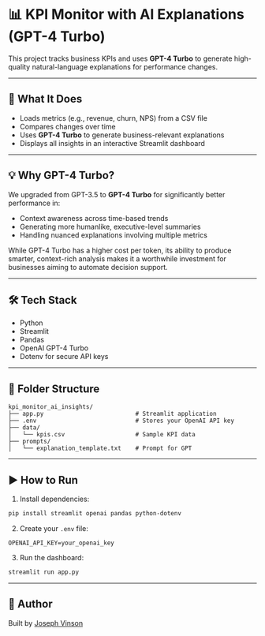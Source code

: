 # 📊 KPI Monitor with AI Explanations (GPT-4 Turbo)

This project tracks business KPIs and uses **GPT-4 Turbo** to generate high-quality natural-language explanations for performance changes.

---

## 🚀 What It Does

- Loads metrics (e.g., revenue, churn, NPS) from a CSV file
- Compares changes over time
- Uses **GPT-4 Turbo** to generate business-relevant explanations
- Displays all insights in an interactive Streamlit dashboard

---

## 💡 Why GPT-4 Turbo?

We upgraded from GPT-3.5 to **GPT-4 Turbo** for significantly better performance in:

- Context awareness across time-based trends
- Generating more humanlike, executive-level summaries
- Handling nuanced explanations involving multiple metrics

While GPT-4 Turbo has a higher cost per token, its ability to produce smarter, context-rich analysis makes it a worthwhile investment for businesses aiming to automate decision support.

---

## 🛠 Tech Stack

- Python
- Streamlit
- Pandas
- OpenAI GPT-4 Turbo
- Dotenv for secure API keys

---

## 📁 Folder Structure

```
kpi_monitor_ai_insights/
├── app.py                          # Streamlit application
├── .env                            # Stores your OpenAI API key
├── data/
│   └── kpis.csv                    # Sample KPI data
├── prompts/
│   └── explanation_template.txt    # Prompt for GPT
```

---

## ▶️ How to Run

1. Install dependencies:

```bash
pip install streamlit openai pandas python-dotenv
```

2. Create your `.env` file:

```
OPENAI_API_KEY=your_openai_key
```

3. Run the dashboard:

```bash
streamlit run app.py
```

---

## 🙌 Author

Built by [Joseph Vinson](https://github.com/JosephVinson10)
